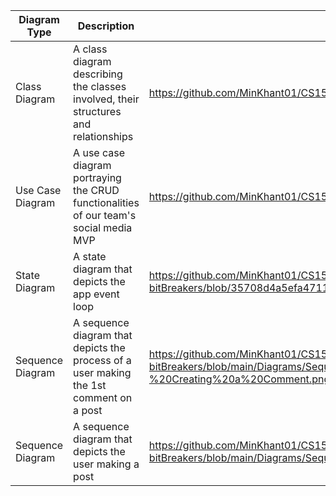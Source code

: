 | Diagram Type | Description | Link|
| --- | --- | --- |
| Class Diagram  | A class diagram describing the classes involved, their structures and relationships | https://github.com/MinKhant01/CS151-bitBreakers/blob/main/Diagrams/Class%20Diagram.png
| Use Case Diagram | A use case diagram portraying the CRUD functionalities of our team's social media MVP | https://github.com/MinKhant01/CS151-bitBreakers/blob/main/Diagrams/useCase_diagram.png
| State Diagram  | A state diagram that depicts the app event loop | https://github.com/MinKhant01/CS151-bitBreakers/blob/35708d4a5efa47113cc0cd958d485007fee5765b/Diagrams/State_Diagram.png
| Sequence Diagram| A sequence diagram that depicts the process of a user making the 1st comment on a post | https://github.com/MinKhant01/CS151-bitBreakers/blob/main/Diagrams/Sequence%20Diagram%20-%20Creating%20a%20Comment.png
| Sequence Diagram  | A sequence diagram that depicts the user making a post | https://github.com/MinKhant01/CS151-bitBreakers/blob/main/Diagrams/Sequence%20Diagram%20-%20Creating%20a%20Post.png






